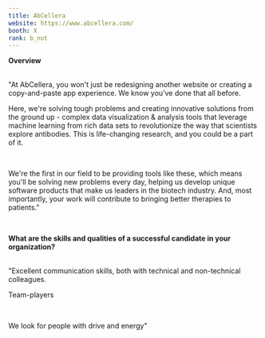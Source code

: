 ```yaml
---
title: AbCellera
website: https://www.abcellera.com/
booth: X
rank: b_not
---
```

**Overview**

<br>
"At AbCellera, you won't just be redesigning another website or creating a copy-and-paste app experience. We know you've done that all before.

<br>

Here, we're solving tough problems and creating innovative solutions from the ground up - complex data visualization & analysis tools that leverage machine learning from rich data sets to revolutionize the way that scientists explore antibodies. This is life-changing research, and you could be a part of it.

<br>

We're the first in our field to be providing tools like these, which means you'll be solving new problems every day, helping us develop unique software products that make us leaders in the biotech industry. And, most importantly, your work will contribute to bringing better therapies to patients."

<br>

**What are the skills and qualities of a successful candidate in your organization?**

<br>
"Excellent communication skills, both with technical and non-technical colleagues.

<br>

Team-players

<br>

We look for people with drive and energy"

<br>

